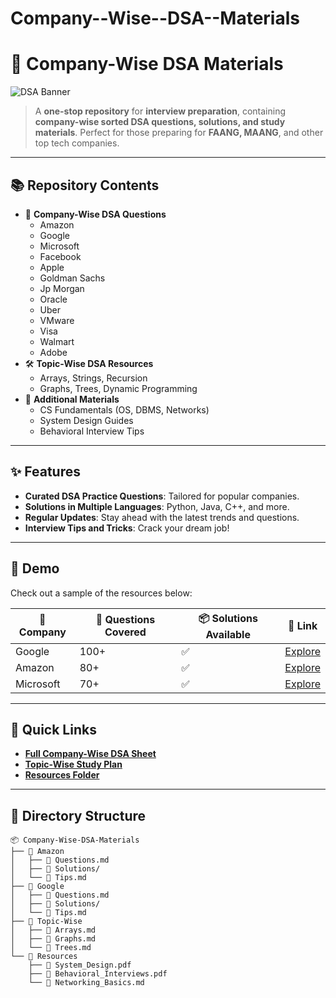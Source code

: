 # Company--Wise--DSA--Materials
# 🚀 Company-Wise DSA Materials 

![DSA Banner](https://user-images.githubusercontent.com/your-banner-image.jpg)

> A **one-stop repository** for **interview preparation**, containing **company-wise sorted DSA questions, solutions, and study materials**. Perfect for those preparing for **FAANG, MAANG**, and other top tech companies.

---

## 📚 Repository Contents

- 🧩 **Company-Wise DSA Questions**
  - Amazon
  - Google
  - Microsoft
  - Facebook
  - Apple
  - Goldman Sachs
  - Jp Morgan
  - Oracle
  - Uber
  - VMware
  - Visa
  - Walmart
  - Adobe
- 🛠️ **Topic-Wise DSA Resources**
  - Arrays, Strings, Recursion
  - Graphs, Trees, Dynamic Programming
- 📖 **Additional Materials**
  - CS Fundamentals (OS, DBMS, Networks)
  - System Design Guides
  - Behavioral Interview Tips

---

## ✨ Features

- **Curated DSA Practice Questions**: Tailored for popular companies.
- **Solutions in Multiple Languages**: Python, Java, C++, and more.
- **Regular Updates**: Stay ahead with the latest trends and questions.
- **Interview Tips and Tricks**: Crack your dream job!

---

## 🌟 Demo

Check out a sample of the resources below:

| 🏢 Company      | 📄 Questions Covered | 📦 Solutions Available | 🔗 Link |
|-----------------|----------------------|-------------------------|---------|
| Google          | 100+                | ✅                     | [Explore](#google) |
| Amazon          | 80+                 | ✅                     | [Explore](#amazon) |
| Microsoft       | 70+                 | ✅                     | [Explore](#microsoft) |

---

## 🔗 Quick Links

- **[Full Company-Wise DSA Sheet](./company-wise-dsa-sheet.md)**
- **[Topic-Wise Study Plan](./topic-wise-study-plan.md)**
- **[Resources Folder](./resources/)**

---

## 📂 Directory Structure

```plaintext
📦 Company-Wise-DSA-Materials
├── 📁 Amazon
│   ├── 📝 Questions.md
│   ├── 🧮 Solutions/
│   └── 📄 Tips.md
├── 📁 Google
│   ├── 📝 Questions.md
│   ├── 🧮 Solutions/
│   └── 📄 Tips.md
├── 📁 Topic-Wise
│   ├── 🧮 Arrays.md
│   ├── 🧮 Graphs.md
│   └── 🧮 Trees.md
└── 📁 Resources
    ├── 📄 System_Design.pdf
    ├── 📄 Behavioral_Interviews.pdf
    └── 📄 Networking_Basics.md
